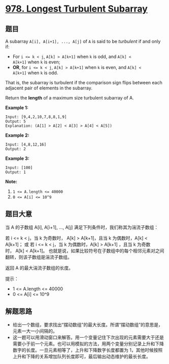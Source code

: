 # [978. Longest Turbulent Subarray](https://leetcode.com/problems/longest-turbulent-subarray/)

## 题目

A subarray `A[i], A[i+1], ..., A[j]` of `A` is said to be *turbulent* if and only if:

- For `i <= k < j`, `A[k] > A[k+1]` when `k` is odd, and `A[k] < A[k+1]` when `k` is even;
- **OR**, for `i <= k < j`, `A[k] > A[k+1]` when `k` is even, and `A[k] < A[k+1]` when `k` is odd.

That is, the subarray is turbulent if the comparison sign flips between each adjacent pair of elements in the subarray.

Return the **length** of a maximum size turbulent subarray of A.

**Example 1:**

    Input: [9,4,2,10,7,8,8,1,9]
    Output: 5
    Explanation: (A[1] > A[2] < A[3] > A[4] < A[5])

**Example 2:**

    Input: [4,8,12,16]
    Output: 2

**Example 3:**

    Input: [100]
    Output: 1

**Note:**

1. `1 <= A.length <= 40000`
2. `0 <= A[i] <= 10^9`


## 题目大意


当 A 的子数组 A[i], A[i+1], ..., A[j] 满足下列条件时，我们称其为湍流子数组：

若 i <= k < j，当 k 为奇数时， A[k] > A[k+1]，且当 k 为偶数时，A[k] < A[k+1]；
或 若 i <= k < j，当 k 为偶数时，A[k] > A[k+1] ，且当 k 为奇数时， A[k] < A[k+1]。
也就是说，如果比较符号在子数组中的每个相邻元素对之间翻转，则该子数组是湍流子数组。

返回 A 的最大湍流子数组的长度。

提示：

- 1 <= A.length <= 40000
- 0 <= A[i] <= 10^9



## 解题思路


- 给出一个数组，要求找出“摆动数组”的最大长度。所谓“摆动数组”的意思是，元素一大一小间隔的。
- 这一题可以用滑动窗口来解答。用一个变量记住下次出现的元素需要大于还是需要小于前一个元素。也可以用模拟的方法，用两个变量分别记录上升和下降数字的长度。一旦元素相等了，上升和下降数字长度都置为 1，其他时候按照上升和下降的关系增加队列长度即可，最后输出动态维护的最长长度。
